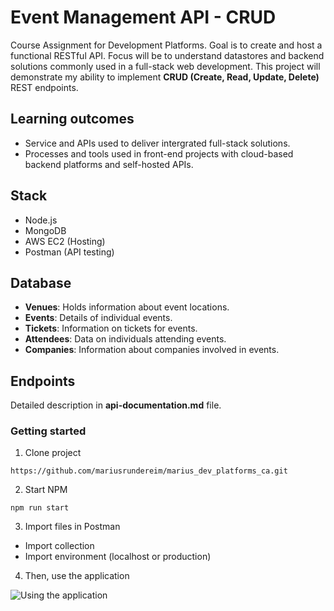 # Event Management API - CRUD

Course Assignment for Development Platforms. Goal is to create and host a functional RESTful API.
Focus will be to understand datastores and backend solutions commonly used in a full-stack web development.
This project will demonstrate my ability to implement **CRUD (Create, Read, Update, Delete)** REST endpoints.

## Learning outcomes

- Service and APIs used to deliver intergrated full-stack solutions.
- Processes and tools used in front-end projects with cloud-based backend platforms and self-hosted APIs.

## Stack

- Node.js
- MongoDB
- AWS EC2 (Hosting)
- Postman (API testing)

## Database

- **Venues**: Holds information about event locations.
- **Events**: Details of individual events.
- **Tickets**: Information on tickets for events.
- **Attendees**: Data on individuals attending events.
- **Companies**: Information about companies involved in events.

## Endpoints

Detailed description in **api-documentation.md** file.

### Getting started

1. Clone project

```
https://github.com/mariusrundereim/marius_dev_platforms_ca.git
```

2. Start NPM

```
npm run start
```

3. Import files in Postman

- Import collection
- Import environment (localhost or production)

4. Then, use the application

![Using the application](https://i.giphy.com/duNowzaVje6Di3hnOu.webp)
